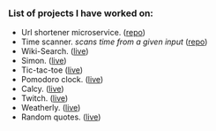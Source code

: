 ### List of projects I have worked on:
- Url shortener microservice. ([repo](https://github.com/mayankshekhar03/usm))
- Time scanner. *scans time from a given input* ([repo](https://github.com/mayankshekhar03/time-scanner))
- Wiki-Search. ([live](http://mshekhar.me/wiki-search))
- Simon. ([live](http://mshekhar.me/simon))
- Tic-tac-toe ([live](http://mshekhar.me/tic-tac-toe))
- Pomodoro clock. ([live](http://mshekhar.me/pomodo))
- Calcy. ([live](http://mshekhar.me/calcy))
- Twitch. ([live](http://mshekhar.me/twitch))
- Weatherly. ([live](http://mshekhar.me/weatherly))
- Random quotes. ([live](http://mshekhar.me/random-pro-quotes))

